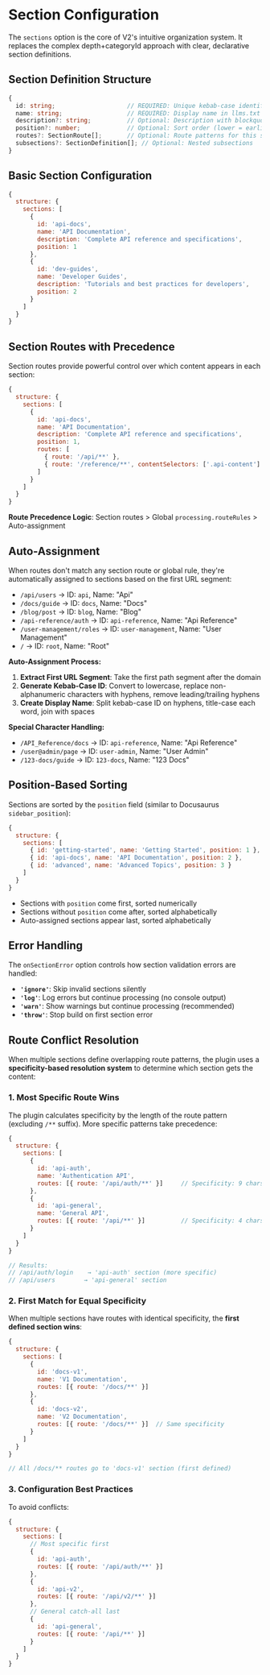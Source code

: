# Section Configuration

The `sections` option is the core of V2's intuitive organization system. It replaces the complex depth+categoryId approach with clear, declarative section definitions.

## Section Definition Structure

```typescript
{
  id: string;                    // REQUIRED: Unique kebab-case identifier
  name: string;                  // REQUIRED: Display name in llms.txt
  description?: string;          // Optional: Description with blockquote formatting
  position?: number;             // Optional: Sort order (lower = earlier)
  routes?: SectionRoute[];       // Optional: Route patterns for this section
  subsections?: SectionDefinition[]; // Optional: Nested subsections
}
```

## Basic Section Configuration

```javascript
{
  structure: {
    sections: [
      {
        id: 'api-docs',
        name: 'API Documentation',
        description: 'Complete API reference and specifications',
        position: 1
      },
      {
        id: 'dev-guides',
        name: 'Developer Guides',
        description: 'Tutorials and best practices for developers',
        position: 2
      }
    ]
  }
}
```

## Section Routes with Precedence

Section routes provide powerful control over which content appears in each section:

```javascript
{
  structure: {
    sections: [
      {
        id: 'api-docs',
        name: 'API Documentation',
        description: 'Complete API reference and specifications',
        position: 1,
        routes: [
          { route: '/api/**' },
          { route: '/reference/**', contentSelectors: ['.api-content'] }
        ]
      }
    ]
  }
}
```

**Route Precedence Logic**: Section routes > Global `processing.routeRules` > Auto-assignment

## Auto-Assignment

When routes don't match any section route or global rule, they're automatically assigned to sections based on the first URL segment:

- `/api/users` → ID: `api`, Name: "Api"
- `/docs/guide` → ID: `docs`, Name: "Docs"
- `/blog/post` → ID: `blog`, Name: "Blog"
- `/api-reference/auth` → ID: `api-reference`, Name: "Api Reference"
- `/user-management/roles` → ID: `user-management`, Name: "User Management"
- `/` → ID: `root`, Name: "Root"

**Auto-Assignment Process:**

1. **Extract First URL Segment**: Take the first path segment after the domain
2. **Generate Kebab-Case ID**: Convert to lowercase, replace non-alphanumeric characters with hyphens, remove leading/trailing hyphens
3. **Create Display Name**: Split kebab-case ID on hyphens, title-case each word, join with spaces

**Special Character Handling:**
- `/API_Reference/docs` → ID: `api-reference`, Name: "Api Reference"
- `/user@admin/page` → ID: `user-admin`, Name: "User Admin"
- `/123-docs/guide` → ID: `123-docs`, Name: "123 Docs"

## Position-Based Sorting

Sections are sorted by the `position` field (similar to Docusaurus `sidebar_position`):

```javascript
{
  structure: {
    sections: [
      { id: 'getting-started', name: 'Getting Started', position: 1 },
      { id: 'api-docs', name: 'API Documentation', position: 2 },
      { id: 'advanced', name: 'Advanced Topics', position: 3 }
    ]
  }
}
```

- Sections with `position` come first, sorted numerically
- Sections without `position` come after, sorted alphabetically
- Auto-assigned sections appear last, sorted alphabetically

## Error Handling

The `onSectionError` option controls how section validation errors are handled:

- **`'ignore'`**: Skip invalid sections silently
- **`'log'`**: Log errors but continue processing (no console output)
- **`'warn'`**: Show warnings but continue processing (recommended)
- **`'throw'`**: Stop build on first section error

## Route Conflict Resolution

When multiple sections define overlapping route patterns, the plugin uses a **specificity-based resolution system** to determine which section gets the content:

### 1. Most Specific Route Wins

The plugin calculates specificity by the length of the route pattern (excluding `/**` suffix). More specific patterns take precedence:

```javascript
{
  structure: {
    sections: [
      {
        id: 'api-auth',
        name: 'Authentication API',
        routes: [{ route: '/api/auth/**' }]     // Specificity: 9 chars
      },
      {
        id: 'api-general',
        name: 'General API',
        routes: [{ route: '/api/**' }]          // Specificity: 4 chars
      }
    ]
  }
}

// Results:
// /api/auth/login    → 'api-auth' section (more specific)
// /api/users        → 'api-general' section
```

### 2. First Match for Equal Specificity

When multiple sections have routes with identical specificity, the **first defined section wins**:

```javascript
{
  structure: {
    sections: [
      {
        id: 'docs-v1',
        name: 'V1 Documentation',
        routes: [{ route: '/docs/**' }]
      },
      {
        id: 'docs-v2',
        name: 'V2 Documentation',
        routes: [{ route: '/docs/**' }]  // Same specificity
      }
    ]
  }
}

// All /docs/** routes go to 'docs-v1' section (first defined)
```

### 3. Configuration Best Practices

To avoid conflicts:

```javascript
{
  structure: {
    sections: [
      // Most specific first
      {
        id: 'api-auth',
        routes: [{ route: '/api/auth/**' }]
      },
      {
        id: 'api-v2',
        routes: [{ route: '/api/v2/**' }]
      },
      // General catch-all last
      {
        id: 'api-general',
        routes: [{ route: '/api/**' }]
      }
    ]
  }
}
```